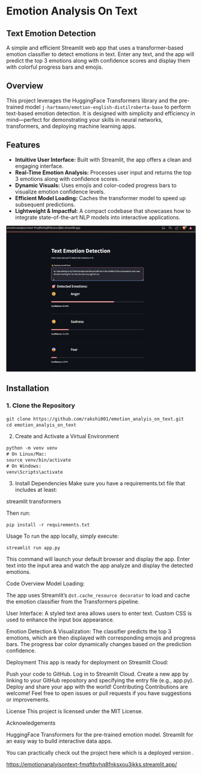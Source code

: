 # Emotion Analysis On Text
## Text Emotion Detection

A simple and efficient Streamlit web app that uses a transformer-based emotion classifier to detect emotions in text. Enter any text, and the app will predict the top 3 emotions along with confidence scores and display them with colorful progress bars and emojis.

## Overview

This project leverages the HuggingFace Transformers library and the pre-trained model `j-hartmann/emotion-english-distilroberta-base` to perform text-based emotion detection. It is designed with simplicity and efficiency in mind—perfect for demonstrating your skills in neural networks, transformers, and deploying machine learning apps.

## Features

- **Intuitive User Interface:** Built with Streamlit, the app offers a clean and engaging interface.
- **Real-Time Emotion Analysis:** Processes user input and returns the top 3 emotions along with confidence scores.
- **Dynamic Visuals:** Uses emojis and color-coded progress bars to visualize emotion confidence levels.
- **Efficient Model Loading:** Caches the transformer model to speed up subsequent predictions.
- **Lightweight & Impactful:** A compact codebase that showcases how to integrate state-of-the-art NLP models into interactive applications.

![Sentiment Analysis Image](https://raw.githubusercontent.com/rakshi001/emotion_analyis_on_text/main/sentiment_analysis_image.png)

## Installation

### 1. Clone the Repository
```
git clone https://github.com/rakshi001/emotion_analyis_on_text.git
cd emotion_analyis_on_text
```
2. Create and Activate a Virtual Environment
```
python -m venv venv
# On Linux/Mac:
source venv/bin/activate
# On Windows:
venv\Scripts\activate
```
3. Install Dependencies
Make sure you have a requirements.txt file that includes at least:

streamlit
transformers

Then run:
```
pip install -r requirements.txt
```
Usage
To run the app locally, simply execute:
```
streamlit run app.py
```
This command will launch your default browser and display the app. Enter text into the input area and watch the app analyze and display the detected emotions.

Code Overview
Model Loading:

The app uses Streamlit’s ```@st.cache_resource decorator``` to load and cache the emotion classifier from the Transformers pipeline.

User Interface:
A styled text area allows users to enter text. Custom CSS is used to enhance the input box appearance.

Emotion Detection & Visualization:
The classifier predicts the top 3 emotions, which are then displayed with corresponding emojis and progress bars. The progress bar color dynamically changes based on the prediction confidence.

Deployment
This app is ready for deployment on Streamlit Cloud:

Push your code to GitHub.
Log in to Streamlit Cloud.
Create a new app by linking to your GitHub repository and specifying the entry file (e.g., app.py).
Deploy and share your app with the world!
Contributing
Contributions are welcome! Feel free to open issues or pull requests if you have suggestions or improvements.

License
This project is licensed under the MIT License.

Acknowledgements

HuggingFace Transformers for the pre-trained emotion model.
Streamlit for an easy way to build interactive data apps.

You can practically check out the project here which is a deployed version .

https://emotionanalyisontext-fmqftbvhq8fnksxou3jkks.streamlit.app/ 
